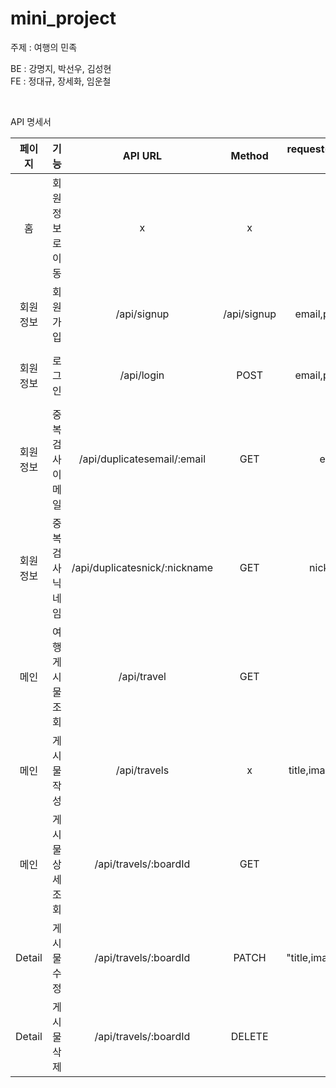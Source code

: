 # mini_project

주제 : 여행의 민족


BE : 강명지, 박선우, 김성현
<br>
FE : 정대규, 장세화, 임운철


<!-- 
##  🍎 iOS 커리큘럼 -->

<!-- | Week | 세미나 | 과제 |커리큘럼 내용 |
| ------ | -- | -- |----------- |
| 1주차 | ☑️ | ☑️ | iOS 기초, H.I.G를 통한 컴포넌트의 이해, 화면 전환 |
| 2주차 | ☑️ | ☑️ | Autolayout을 통한 기초 UI구성, Scroll View의 이해 |
| 3주차 | ☑️ | ☑️ | TableView, CollectionView, 데이터 전달 방식 |
| 4주차 | ☑️ | ☑️ | Cocoapods & Networking + 솝커톤 전 보충 세미나 |
| 5주차 |  |  |디자인 합동 세미나 |
| 6주차 |  |  |서버 합동 세미나 + 솝커톤  |
| 7주차 |  |  |클론 코딩을 통한 실전 UI 구성, Animation, 통신 보충  |
| 8주차 |  |  |e기획 경선 + 앱잼 전 보충 세미나 + 앱스토어 배포 가이드  |
 -->
<br>

API 명세서

|페이지|기능|API URL|Method|request(가져갈 데이터)|response(서버로부터 받아올 데이터)|     
|:------:|:---:|:---:|:------:|:---:|:---:|
|홈|회원정보로 이동| x | x | x |x |
|회원정보|회원가입|/api/signup|/api/signup|email,password|token; result : [{""success"",nickname}] OR message: '이메일 또는 패스워드 확인해주세요'}"|
|회원정보|로그인|/api/login|POST|email,password|token; result : [{""success"",nickname}] OR message: '이메일 또는 패스워드 확인해주세요'|
|회원정보|중복검사 이메일|/api/duplicatesemail/:email|GET|email|Message: '사용 가능한 이메일 입니다' OR Message: '중복된 이메일 입니다' |
|회원정보|중복검사 닉네임|/api/duplicatesnick/:nickname|GET|nickname|Message: '사용 가능한 닉네임 입니다' OR Message: '중복된 닉네임 입니다' |
|메인|여행 게시물 조회|/api/travel|GET|x|boardId,title,image,nickname|
|메인|게시물 작성|/api/travels|x|title,image,content|boardId,title,image,content|
|메인|게시물 상세 조회|/api/travels/:boardId|GET|x|boardId,title,image,content,nickname|
|Detail|게시물 수정|/api/travels/:boardId|PATCH|"title,image,content|boardId,title,image,content|
|Detail|게시물 삭제|/api/travels/:boardId|DELETE|x|boardId|




